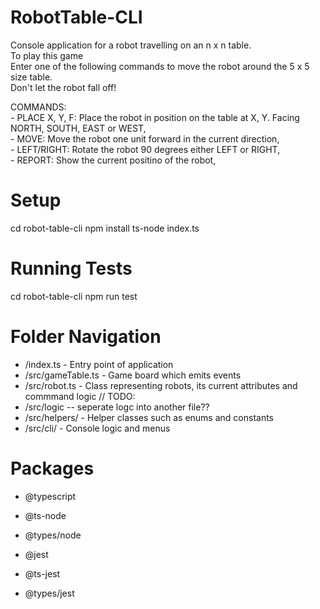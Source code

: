 # RobotTable-CLI
Console application for a robot travelling on an n x n table. <br />
To play this game <br />
Enter one of the following commands to move the robot around the 5 x 5 size table. <br />
Don't let the robot fall off! <br />

COMMANDS: <br />
    - PLACE X, Y, F: Place the robot in position on the table at X, Y. Facing NORTH, SOUTH, EAST or WEST, <br />
    - MOVE: Move the robot one unit forward in the current direction, <br />
    - LEFT/RIGHT: Rotate the robot 90 degrees either LEFT or RIGHT, <br />
    - REPORT: Show the current positino of the robot,  <br />

# Setup

cd robot-table-cli
npm install
ts-node index.ts

# Running Tests

cd robot-table-cli
npm run test

# Folder Navigation

- /index.ts - Entry point of application
- /src/gameTable.ts - Game board which emits events
- /src/robot.ts - Class representing robots, its current attributes and commmand logic
// TODO:
- /src/logic -- seperate logc into another file??
- /src/helpers/ - Helper classes such as enums and constants
- /src/cli/ - Console logic and menus

# Packages

- @typescript
- @ts-node
- @types/node

- @jest
- @ts-jest
- @types/jest